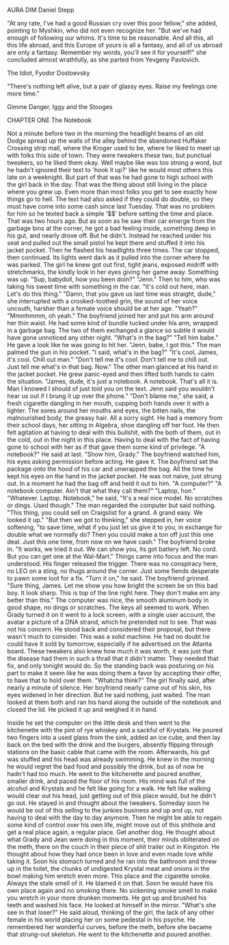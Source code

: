 AURA DIM
Daniel Stepp


"At any rate, I've had a good Russian cry over this poor fellow," she added, pointing to Myshkin, who did not even recognize her. "But we've had enough of following our whims. It's time to be reasonable. And all this, all this life abroad, and this Europe of yours is all a fantasy, and all of us abroad are only a fantasy. Remember my words, you'll see it for yourself!" she concluded almost wrathfully, as she parted from Yevgeny Pavlovich.

The Idiot, Fyodor Dostoevsky


"There's nothing left alive,
but a pair of glassy eyes. 
Raise my feelings one more time."

Gimme Danger, Iggy and the Stooges


CHAPTER ONE
The Notebook

  Not a minute before two in the morning the headlight beams of an old Dodge spread up the walls of the alley behind the abandoned Huffaker Crossing strip mall, where the Kroger used to be, where he liked to meet up with folks this side of town. They were tweakers these two, but punctual tweakers, so he liked them okay. Well maybe like was too strong a word, but he hadn't ignored their text to 'hook it up?' like he would most others this late on a weeknight. But part of that was he had gone to high school with the girl back in the day. That was the thing about still living in the place where you grew up. Even more than most folks you get to see exactly how things go to hell.
  The text had also asked if they could do double, so they must have come into some cash since last Tuesday. That was no problem for him so he texted back a simple '$$' before setting the time and place. That was two hours ago. But as soon as he saw their car emerge from the garbage bins at the corner, he got a bad feeling inside, something deep in his gut, and nearly drove off. But he didn't. Instead he reached under his seat and pulled out the small pistol he kept there and stuffed it into his jacket pocket. Then he flashed his headlights three times. The car stopped, then continued. Its lights went dark as it pulled into the corner where he was parked.
  The girl he knew got out first, tight jeans, exposed midriff with stretchmarks, the kindly look in her eyes giving her game away. Something was up.
  "Sup, babydoll, how you been doin?"
  "Jenn."
  Then to him, who was taking his sweet time with something in the car.
  "It's cold out here, man. Let's do this thing."
  "Damn, that you gave us last time was straight, dude," she interrupted with a crooked-toothed grin, the sound of her voice uncouth, harsher than a female voice should be at her age.
  "Yeah?"
  "Mmmhmmm, oh yeah."
  The boyfriend joined her and put his arm around her thin waist. He had some kind of bundle tucked under his arm, wrapped in a garbage bag. The two of them exchanged a glance so subtle it would have gone unnoticed any other night.
  "What's in the bag?"
  "Tell him babe."
  He gave a look like he was going to hit her.
  "Jenn, babe, I got this."
  The man palmed the gun in his pocket.
  "I said, what's in the bag?"
  "It's cool, James, it's cool. Chill out man."
  "Don't tell me it's cool. Don't tell me to chill out. Just tell me what's in that bag. Now."
  The other man glanced at his hand in the jacket pocket. He grew panic-eyed and then lifted both hands to calm the situation.
  "James, dude, it's just a notebook. A notebook. That's all it is. Man I knowed I should of just told you on the text. Jenn said you wouldn't hear us out if I brung it up over the phone."
  "Don't blame me," she said, a fresh cigarette dangling in her mouth, cupping both hands over it with a lighter.
  The sores around her mouths and eyes, the bitten nails, the malnourished body, the greasy hair. All a sorry sight. He had a memory from their school days, her sitting in Algebra, shoe dangling off her foot. He then felt agitation at having to deal with this bullshit, with the both of them, out in the cold, out in the night in this place. Having to deal with the fact of having gone to school with her as if that gave them some kind of privilege.
  "A notebook?" He said at last.
  "Show him, Grady."
  The boyfriend watched him, his eyes asking permission before acting.
  He gave it.
  The boyfriend set the package onto the hood of his car and unwrapped the bag. All the time he kept his eyes on the hand in the jacket pocket. He was not naive, just strung out. In a moment he had the bag off and held it out to him.
  "A computer?"
  "A notebook computer. Ain't that what they call them?"
  "Laptop, hon."
  "Whatever. Laptop. Notebook," he said, "It's a real nice model. No scratches or dings. Used though."
  The man regarded the computer but said nothing.
  "This thing, you could sell on Craigslist for a grand. A grand easy. We looked it up."
  "But then we got to thinking," she stepped in, her voice softening, "to save time, what if you just let us give it to you, in exchange for double what we normally do? Then you could make a ton off just this one deal. Just this one time, from now on we have cash."
  The boyfriend broke in.
  "It works, we tried it out. We can show you, its got battery left. No cord. But you can get one at the Wal-Mart."
  Things came into focus and the man understood. His finger released the trigger. There was no conspiracy here, no LEO on a sting, no thugs around the corner. Just some fiends desperate to pawn some loot for a fix.
  "Turn it on," he said.
  The boyfriend grinned.
  "Sure thing, James. Let me show you how bright the screen be on this bad boy. It look sharp. This is top of the line right here. They don't make em any better than this."
  The computer was nice, the smooth aluminum body in good shape, no dings or scratches. The keys all seemed to work. When Grady turned it on it went to a lock screen, with a single user account, the avatar a picture of a DNA strand, which he pretended not to see. That was not his concern.
  He stood back and considered their proposal, but there wasn't much to consider. This was a solid machine. He had no doubt he could have it sold by tomorrow, especially if he advertised on the Atlanta board. These tweakers also knew how much it was worth, it was just that the disease had them in such a thrall that it didn't matter. They needed that fix, and only tonight would do. So the standing back was posturing on his part to make it seem like he was doing them a favor by accepting their offer, to have that to hold over them.
  "Whatcha think?" The girl finally said, after nearly a minute of silence. Her boyfriend nearly came out of his skin, his eyes widened in her direction. But he said nothing, just waited.
  The man looked at them both and ran his hand along the outside of the notebook and closed the lid. He picked it up and weighed it in hand.
	
  Inside he set the computer on the little desk and then went to the kitchenette with the pint of rye whiskey and a sackful of Krystals. He poured two fingers into a used glass from the sink, added an ice cube, and then lay back on the bed with the drink and the burgers, absently flipping through stations on the basic cable that came with the room. Afterwards, his gut was stuffed and his head was already swimming. He knew in the morning he would regret the bad food and possibly the drink, but as of now he hadn't had too much. He went to the kitchenette and poured another, smaller drink, and paced the floor of his room.
  His mind was full of the alcohol and Krystals and he felt like going for a walk. He felt like walking would clear out his head, just getting out of this place would, but he didn't go out. He stayed in and thought about the tweakers. Someday soon he would be out of this selling to the junkies business and up and up, not having to deal with the day to day anymore. Then he might be able to regain some kind of control over his own life, might move out of this shithole and get a real place again, a regular place. Get another dog. He thought about what Grady and Jean were doing in this moment, their minds obliterated on the meth, there on the couch in their piece of shit trailer out in Kingston. He thought about how they had once been in love and even made love while taking it.
  Soon his stomach turned and he ran into the bathroom and threw up in the toilet, the chunks of undigested Krystal meat and onions in the bowl making him wretch even more. This place and the cigarette smoke. Always the stale smell of it. He blamed it on that. Soon he would have his own place again and no smoking there. No sickening smoke smell to make you wretch in your more drunken moments. He got up and brushed his teeth and washed his face. He looked at himself in the mirror.
  "What's she see in that loser?" He said aloud, thinking of the girl, the lack of any other female in his world placing her on some pedestal in his psyche. He remembered her wonderful curves, before the meth, before she became that strung-out skeleton.
  He went to the kitchenette and poured another.